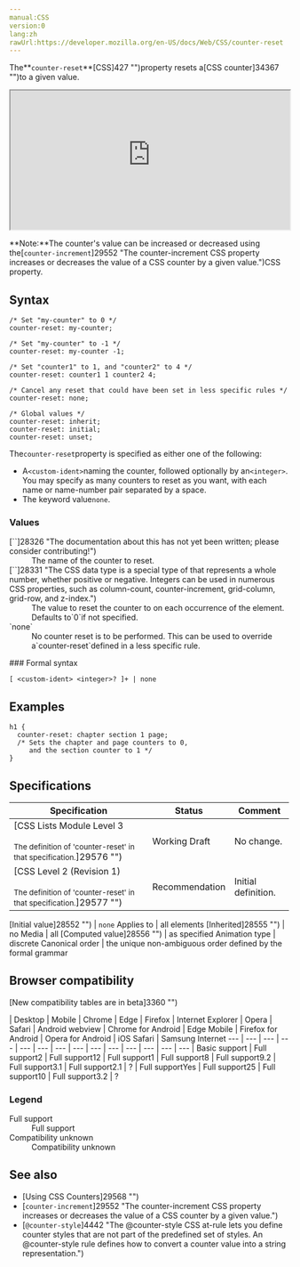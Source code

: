 ```yaml
---
manual:CSS
version:0
lang:zh
rawUrl:https://developer.mozilla.org/en-US/docs/Web/CSS/counter-reset
---
```






The**`counter-reset`**[CSS]427 "")property resets a[CSS counter]34367 "")to a given value.

<iframe src='https://interactive-examples.mdn.mozilla.net/pages/css/counter-reset.html' width='100%' height='250'></iframe>


**Note:**The counter&#39;s value can be increased or decreased using the[`counter-increment`]29552 "The counter-increment CSS property increases or decreases the value of a CSS counter by a given value.")CSS property.



## Syntax<a name="Syntax"></a>

```
/* Set "my-counter" to 0 */
counter-reset: my-counter;

/* Set "my-counter" to -1 */
counter-reset: my-counter -1;

/* Set "counter1" to 1, and "counter2" to 4 */
counter-reset: counter1 1 counter2 4;

/* Cancel any reset that could have been set in less specific rules */
counter-reset: none;

/* Global values */
counter-reset: inherit;
counter-reset: initial;
counter-reset: unset;
```


The`counter-reset`property is specified as either one of the following:


* A`<custom-ident>`naming the counter, followed optionally by an`<integer>`. You may specify as many counters to reset as you want, with each name or name-number pair separated by a space.
* The keyword value`none`.

### Values<a name="Values"></a>
<dl><dt id=''>[`<custom-ident>`]28326 "The documentation about this has not yet been written; please consider contributing!")</dt><dd>The name of the counter to reset.</dd><dt id=''>[`<integer>`]28331 "The <integer> CSS data type is a special type of <number> that represents a whole number, whether positive or negative. Integers can be used in numerous CSS properties, such as column-count, counter-increment, grid-column, grid-row, and z-index.")</dt><dd>The value to reset the counter to on each occurrence of the element. Defaults to`0`if not specified.</dd><dt id=''>`none`</dt><dd>No counter reset is to be performed. This can be used to override a`counter-reset`defined in a less specific rule.</dd></dl>
### Formal syntax<a name="Formal_syntax"></a>

```
[ <custom-ident> <integer>? ]+ | none

```

## Examples<a name="Examples"></a>

```
h1 {
  counter-reset: chapter section 1 page;
  /* Sets the chapter and page counters to 0,
     and the section counter to 1 */
}
```

## Specifications<a name="Specifications"></a>

Specification | Status | Comment 
 ---  |  ---  |  ---  | 
[CSS Lists Module Level 3<br></br><small>The definition of &#39;counter-reset&#39; in that specification.</small>]29576 "") | Working Draft | No change. 
[CSS Level 2 (Revision 1)<br></br><small>The definition of &#39;counter-reset&#39; in that specification.</small>]29577 "") | Recommendation | Initial definition. 


[Initial value]28552 "") | `none` 
Applies to | all elements 
[Inherited]28555 "") | no 
Media | all 
[Computed value]28556 "") | as specified 
Animation type | discrete 
Canonical order | the unique non-ambiguous order defined by the formal grammar 


## Browser compatibility<a name="Browser_compatibility"></a>
[New compatibility tables are in beta<i></i>]3360 "")

 | <abbr>Desktop<i></i></abbr> | <abbr>Mobile<i></i></abbr> 
 | <abbr>Chrome<i></i></abbr> | <abbr>Edge<i></i></abbr> | <abbr>Firefox<i></i></abbr> | <abbr>Internet Explorer<i></i></abbr> | <abbr>Opera<i></i></abbr> | <abbr>Safari<i></i></abbr> | <abbr>Android webview<i></i></abbr> | <abbr>Chrome for Android<i></i></abbr> | <abbr>Edge Mobile<i></i></abbr> | <abbr>Firefox for Android<i></i></abbr> | <abbr>Opera for Android<i></i></abbr> | <abbr>iOS Safari<i></i></abbr> | <abbr>Samsung Internet<i></i></abbr> 
 ---  |  ---  |  ---  |  ---  |  ---  |  ---  |  ---  |  ---  |  ---  |  ---  |  ---  |  ---  |  ---  |  ---  | 
Basic support | <abbr>Full support</abbr>2 | <abbr>Full support</abbr>12 | <abbr>Full support</abbr>1 | <abbr>Full support</abbr>8 | <abbr>Full support</abbr>9.2 | <abbr>Full support</abbr>3.1 | <abbr>Full support</abbr>2.1 | <abbr>?</abbr> | <abbr>Full support</abbr>Yes | <abbr>Full support</abbr>25 | <abbr>Full support</abbr>10 | <abbr>Full support</abbr>3.2 | <abbr>?</abbr> 


### Legend<a name="Legend"></a>
<dl><dt id=''><abbr>Full support</abbr></dt><dd>Full support</dd><dt id=''><abbr>Compatibility unknown</abbr></dt><dd>Compatibility unknown</dd></dl>


## See also<a name="See_also"></a>

* [Using CSS Counters]29568 "")
* [`counter-increment`]29552 "The counter-increment CSS property increases or decreases the value of a CSS counter by a given value.")
* [`@counter-style`]4442 "The @counter-style CSS at-rule lets you define counter styles that are not part of the predefined set of styles. An @counter-style rule defines how to convert a counter value into a string representation.")




